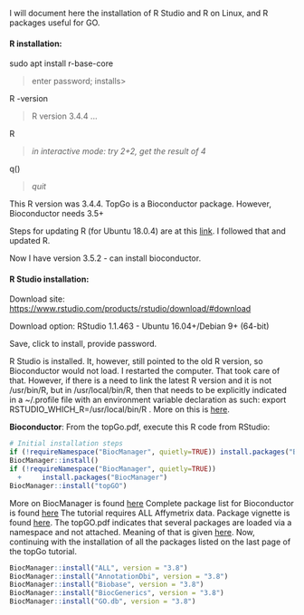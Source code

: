 I will document here the installation of R Studio and R on Linux, and R packages useful for GO. 

#### R installation:

sudo apt install r-base-core
> enter password; installs>

R -version
> R version 3.4.4 ...

R
> *in interactive mode: try 2+2, get the result of 4*

q() 
> *quit*

This R version was 3.4.4. TopGo is a Bioconductor package. However, Bioconductor needs 3.5+

Steps for updating R (for Ubuntu 18.0.4) are at this [link](https://www.digitalocean.com/community/tutorials/how-to-install-r-on-ubuntu-18-04). I followed that and updated R. 

Now I have version 3.5.2 - can install bioconductor.


#### R Studio installation:
Download site: https://www.rstudio.com/products/rstudio/download/#download

Download option: RStudio 1.1.463 - Ubuntu 16.04+/Debian 9+ (64-bit)

Save, click to install, provide password. 

R Studio is installed. It, however, still pointed to the old R version, so Bioconductor would not load. I restarted the computer. That took care of that. However, if there is a need to link the latest R version and it is not /usr/bin/R, but in /usr/local/bin/R, then that needs to be explicitly indicated in a ~/.profile file with an environment variable declaration as such: export RSTUDIO_WHICH_R=/usr/local/bin/R . More on this is [here](https://support.rstudio.com/hc/en-us/articles/200486138-Changing-R-versions-for-RStudio-desktop).

**Bioconductor**: From the topGo.pdf, execute this R code from RStudio:

```R
# Initial installation steps
if (!requireNamespace("BiocManager", quietly=TRUE)) install.packages("BiocManager")
BiocManager::install()
if (!requireNamespace("BiocManager", quietly=TRUE))
  +     install.packages("BiocManager")
BiocManager::install("topGO")
```

More on BiocManager is found [here](https://cran.r-project.org/web/packages/BiocManager/vignettes/BiocManager.html)
Complete package list for Bioconductor is found [here](https://bioconductor.org/packages/release/bioc/)
The tutorial requires ALL Affymetrix data. Package vignette is found [here](https://bioconductor.org/packages/release/data/experiment/html/ALL.html). The topGO.pdf indicates that several packages are loaded via a namespace and not attached. Meaning of that is given [here](https://stackoverflow.com/questions/14988722/in-r-what-does-loaded-via-a-namespace-and-not-attached-mean). 
Now, continuing with the installation of all the packages listed on the last page of the topGo tutorial. 

```R
BiocManager::install("ALL", version = "3.8")
BiocManager::install("AnnotationDbi", version = "3.8")
BiocManager::install("Biobase", version = "3.8")
BiocManager::install("BiocGenerics", version = "3.8")
BiocManager::install("GO.db", version = "3.8")

```

